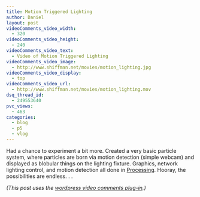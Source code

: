 ```yaml
---
title: Motion Triggered Lighting
author: Daniel
layout: post
videoComments_video_width:
  - 320
videoComments_video_height:
  - 240
videoComments_video_text:
  - Video of Motion Triggered Lighting
videoComments_video_image:
  - http://www.shiffman.net/movies/motion_lighting.jpg
videoComments_video_display:
  - top
videoComments_video_url:
  - http://www.shiffman.net/movies/motion_lighting.mov
dsq_thread_id:
  - 249553640
pvc_views:
  - 463
categories:
  - blog
  - p5
  - vlog
---
```

<p>Had a chance to experiment a bit more.  Created a very basic particle system, where particles are born via motion detection (simple webcam) and displayed as blobular things on the lighting fixture.  Graphics, network lighting control, and motion detection all done in <a href="http://www.processing.org">Processing</a>.  Hooray, the possibilities are endless. . .</p>
<p><i>(This post uses the <a href="http://itp.nyu.edu/research/?page_id=34">wordpress video comments plug-in</a>.)</i></p>
